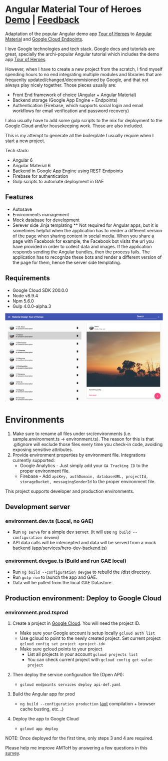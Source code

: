 
# Angular Material Tour of Heroes   [Demo](https://gae-boilerplate-203602.appspot.com) | [Feedback](https://docs.google.com/forms/d/e/1FAIpQLSfTMycGQFr6HJWNiGQRU3d9vLyEt2OX8n_gdo_kvYr7IEqZnQ/viewform)
Adaptation of the popular Angular demo app [Tour of Heroes](https://angular.io/tutorial) to [Angular Material](https://material.angular.io/) and [Google Cloud Endpoints](https://cloud.google.com/endpoints/).

I love Google technologies and tech stack. Google docs and tutorials are great, specially the archi-popular Angular tutorial which includes the demo app [Tour of Heroes](https://angular.io/tutorial).

However, when I have to create a new project from the scratch, I find myself spending hours to no end integrating multiple modules and libraries that are frequenlty updated/changed/decommisioned by Google, and that not always play nicely together. Those pieces usually are:
- Front End framework of choice (Angular + Angular Material)
- Backend storage (Google App Engine + Endpoints)
- Authentication (Firebase, which supports social login and email workflows for email verification and password recovery)

I also usually have to add some gulp scripts to the mix for deployment to the Google Cloud and/or housekeeping work. Those are also included.

This is my attempt to generate all the boilerplate I usually require when I start a new project.

Tech stack:
- Angular 6
- Angular Material 6
- Backend in Google App Engine using REST Endpoints
- Firebase for authentication
- Gulp scripts to automate deployment in GAE

## Features
* Autosave
* Environments management
* Mock database for development
* Serever side Jinja templating
** Not required for Angular apps, but it is sometimes helpful when the application has to render a different version of the page when sharing content in social media. When you share a page with Facebook for example, the Facebook bot visits the url you have provided in order to collect data and images. If the application responds sending the Angular bundles, then the process fails. The application has to recognize these bots and render a different version of the page for them, hence the server side templating.

## Requirements
* Google Cloud SDK 200.0.0
* Node v8.9.4
* Npm 5.6.0
* Gulp 4.0.0-alpha.3

![Screenshot](https://raw.githubusercontent.com/Miki-AG/md-tour-of-heroes/master/static/img/screenshot2.png)


# Environments
1. Make sure to rename all files under src/environments (i.e. sample.environment.ts -> environment.ts). The reason for this is that .gitignore will exclude those files every time you check-in code, avoiding exposing sensitive attributes.
2. Provide environment properties by environment file. Integrations currently supported:
    * Google Analytics - Just simply add your `GA Tracking ID` to the proper environment file.
    * Firebase - Add `apiKey, authDomain, databaseURL, projectId, storageBucket, messagingSenderId` to the proper environment file.

This project supports developer and production environments.

## Development server
### environment.dev.ts (Local, no GAE)

* Run `ng serve` for a simple dev server. (it will use `ng build --configuration devmem`)
* API data calls will be intercepted and data will be served from a mock backend (app/services/hero-dev-backend.ts)

### environment.devgae.ts (Build and run GAE local)

* Run `ng build --configuration devgae` to rebuild the /dist directory.
* Run `gulp run` to launch the app and GAE.
* Data will be pulled from the local GAE Datastore.

## Production environment: Deploy to Google Cloud
### environment.prod.tsprod

1. Create a project in [Google Cloud](https://console.cloud.google.com). You will need the project ID.
    * Make sure your Google account is setup locally `gcloud auth list`
    * Use gcloud to point to the newly created project. Set current project `gcloud config set project <project-id>`
    * Make sure gcloud points to your project
        * List all projects in your account `gcloud projects list`
        * You can check current project with `gcloud config get-value project`

2. Then deploy the service configuration file (Open API):
    * `gcloud endpoints services deploy api-def.yaml`

3. Build the Angular app for prod
    * `ng build --configuration production` ([aot](https://angular.io/guide/aot-compiler) compilation + browser cache busting, etc...)

4. Deploy the app to Google Cloud
    * `gcloud app deploy`

NOTE: Once deployed for the first time, only steps 3 and 4 are required.


Please help me improve AMToH by answering a few questions in this [survey](https://docs.google.com/forms/d/e/1FAIpQLSfTMycGQFr6HJWNiGQRU3d9vLyEt2OX8n_gdo_kvYr7IEqZnQ/viewform).



